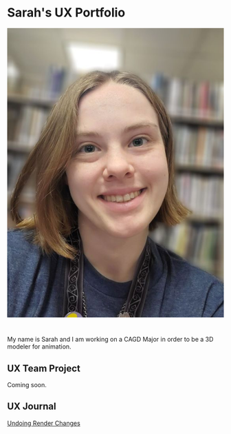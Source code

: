# Sarah's UX Portfolio
![Sarah Pic](/assets/biopic.jpg)

#
My name is Sarah and I am working on a CAGD Major in order to be a 3D modeler for animation.

## UX Team Project

Coming soon.

## UX Journal

[Undoing Render Changes](/j01)
